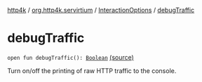 [http4k](../../index.md) / [org.http4k.servirtium](../index.md) / [InteractionOptions](index.md) / [debugTraffic](./debug-traffic.md)

# debugTraffic

`open fun debugTraffic(): `[`Boolean`](https://kotlinlang.org/api/latest/jvm/stdlib/kotlin/-boolean/index.html) [(source)](https://github.com/http4k/http4k/blob/master/http4k-testing-servirtium/src/main/kotlin/org/http4k/servirtium/InteractionOptions.kt#L34)

Turn on/off the printing of raw HTTP traffic to the console.

